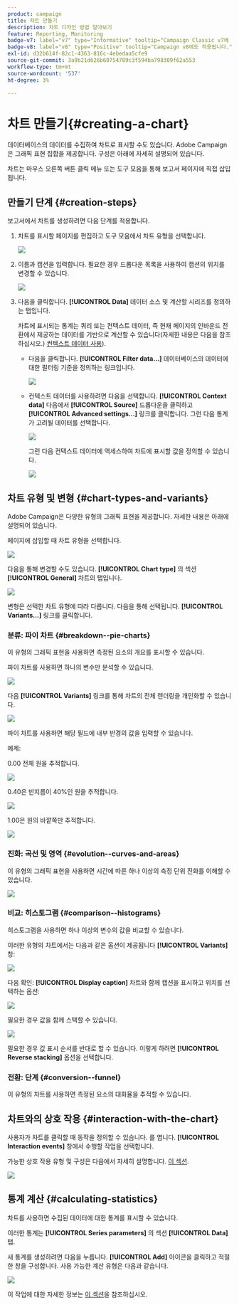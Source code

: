```yaml
---
product: campaign
title: 차트 만들기
description: 차트 디자인 방법 알아보기
feature: Reporting, Monitoring
badge-v7: label="v7" type="Informative" tooltip="Campaign Classic v7에 적용"
badge-v8: label="v8" type="Positive" tooltip="Campaign v8에도 적용됩니다."
exl-id: d32b614f-82c1-4363-816c-4ebedaa5cfe9
source-git-commit: 3a9b21d626b60754789c3f594ba798309f62a553
workflow-type: tm+mt
source-wordcount: '537'
ht-degree: 3%

---
```


# 차트 만들기{#creating-a-chart}



데이터베이스의 데이터를 수집하여 차트로 표시할 수도 있습니다. Adobe Campaign은 그래픽 표현 집합을 제공합니다. 구성은 아래에 자세히 설명되어 있습니다.

차트는 마우스 오른쪽 버튼 클릭 메뉴 또는 도구 모음을 통해 보고서 페이지에 직접 삽입됩니다.

## 만들기 단계 {#creation-steps}

보고서에서 차트를 생성하려면 다음 단계를 적용합니다.

1. 차트를 표시할 페이지를 편집하고 도구 모음에서 차트 유형을 선택합니다.

   ![](assets/s_advuser_report_page_activity_04.png)

1. 이름과 캡션을 입력합니다. 필요한 경우 드롭다운 목록을 사용하여 캡션의 위치를 변경할 수 있습니다.

   ![](assets/s_ncs_advuser_report_wizard_018.png)

1. 다음을 클릭합니다. **[!UICONTROL Data]** 데이터 소스 및 계산할 시리즈를 정의하는 탭입니다.

   차트에 표시되는 통계는 쿼리 또는 컨텍스트 데이터, 즉 현재 페이지의 인바운드 전환에서 제공하는 데이터를 기반으로 계산할 수 있습니다(자세한 내용은 다음을 참조하십시오.) [컨텍스트 데이터 사용](../../reporting/using/using-the-context.md#using-context-data)).

   * 다음을 클릭합니다. **[!UICONTROL Filter data...]** 데이터베이스의 데이터에 대한 필터링 기준을 정의하는 링크입니다.

     ![](assets/reporting_graph_add_filter.png)

   * 컨텍스트 데이터를 사용하려면 다음을 선택합니다. **[!UICONTROL Context data]** 다음에서 **[!UICONTROL Source]** 드롭다운을 클릭하고 **[!UICONTROL Advanced settings...]** 링크를 클릭합니다. 그런 다음 통계가 고려될 데이터를 선택합니다.

     ![](assets/reporting_graph_from_context.png)

     그런 다음 컨텍스트 데이터에 액세스하여 차트에 표시할 값을 정의할 수 있습니다.

     ![](assets/reporting_graph_select-from_context.png)

## 차트 유형 및 변형 {#chart-types-and-variants}

Adobe Campaign은 다양한 유형의 그래픽 표현을 제공합니다. 자세한 내용은 아래에 설명되어 있습니다.

페이지에 삽입할 때 차트 유형을 선택합니다.

![](assets/s_advuser_report_page_activity_04.png)

다음을 통해 변경할 수도 있습니다. **[!UICONTROL Chart type]** 의 섹션 **[!UICONTROL General]** 차트의 탭입니다.

![](assets/reporting_change_graph_type.png)

변형은 선택한 차트 유형에 따라 다릅니다. 다음을 통해 선택됩니다. **[!UICONTROL Variants...]** 링크를 클릭합니다.

### 분류: 파이 차트 {#breakdown--pie-charts}

이 유형의 그래픽 표현을 사용하면 측정된 요소의 개요를 표시할 수 있습니다.

파이 차트를 사용하면 하나의 변수만 분석할 수 있습니다.

![](assets/reporting_graph_type_sector_1.png)

다음 **[!UICONTROL Variants]** 링크를 통해 차트의 전체 렌더링을 개인화할 수 있습니다.

![](assets/reporting_graph_type_sector_2.png)

파이 차트를 사용하면 해당 필드에 내부 반경의 값을 입력할 수 있습니다.

예제:

0.00 전체 원을 추적합니다.

![](assets/s_ncs_advuser_report_sector_exple1.png)

0.40은 반지름이 40%인 원을 추적합니다.

![](assets/s_ncs_advuser_report_sector_exple2.png)

1.00은 원의 바깥쪽만 추적합니다.

![](assets/s_ncs_advuser_report_sector_exple3.png)

### 진화: 곡선 및 영역 {#evolution--curves-and-areas}

이 유형의 그래픽 표현을 사용하면 시간에 따른 하나 이상의 측정 단위 진화를 이해할 수 있습니다.

![](assets/reporting_graph_type_curve.png)

### 비교: 히스토그램 {#comparison--histograms}

히스토그램을 사용하면 하나 이상의 변수의 값을 비교할 수 있습니다.

이러한 유형의 차트에서는 다음과 같은 옵션이 제공됩니다 **[!UICONTROL Variants]** 창:

![](assets/reporting_select_graph_var.png)

다음 확인: **[!UICONTROL Display caption]** 차트와 함께 캡션을 표시하고 위치를 선택하는 옵션:

![](assets/reporting_select_graph_legend.png)

필요한 경우 값을 함께 스택할 수 있습니다.

![](assets/reporting_graph_type_histo.png)

필요한 경우 값 표시 순서를 반대로 할 수 있습니다. 이렇게 하려면 **[!UICONTROL Reverse stacking]** 옵션을 선택합니다.

### 전환: 단계 {#conversion--funnel}

이 유형의 차트를 사용하면 측정된 요소의 대화율을 추적할 수 있습니다.

## 차트와의 상호 작용 {#interaction-with-the-chart}

사용자가 차트를 클릭할 때 동작을 정의할 수 있습니다. 를 엽니다. **[!UICONTROL Interaction events]** 창에서 수행할 작업을 선택합니다.

가능한 상호 작용 유형 및 구성은 다음에서 자세히 설명합니다. [이 섹션](../../web/using/static-elements-in-a-web-form.md#inserting-html-content).

![](assets/s_ncs_advuser_report_wizard_017.png)

## 통계 계산 {#calculating-statistics}

차트를 사용하면 수집된 데이터에 대한 통계를 표시할 수 있습니다.

이러한 통계는 **[!UICONTROL Series parameters]** 의 섹션 **[!UICONTROL Data]** 탭.

새 통계를 생성하려면 다음을 누릅니다. **[!UICONTROL Add]** 아이콘을 클릭하고 적절한 창을 구성합니다. 사용 가능한 계산 유형은 다음과 같습니다.

![](assets/reporting_add_statistics.png)

이 작업에 대한 자세한 정보는 [이 섹션](../../reporting/using/using-the-descriptive-analysis-wizard.md#statistics-calculation)을 참조하십시오.
